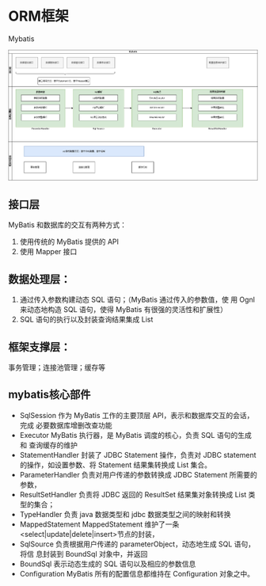 # ORM框架

Mybatis

![](../../static/image-orm-mybatis/mybatis.png)

## 接口层

MyBatis 和数据库的交互有两种方式：

1. 使用传统的 MyBatis 提供的 API
2. 使用 Mapper 接口

## 数据处理层：

1. 通过传入参数构建动态 SQL 语句；（MyBatis 通过传入的参数值，使 用 Ognl 来动态地构造 SQL 语句，使得 MyBatis 有很强的灵活性和扩展性）
2. SQL 语句的执行以及封装查询结果集成 List<E>

## 框架支撑层：

事务管理；连接池管理；缓存等

## mybatis核心部件

- SqlSession 作为 MyBatis 工作的主要顶层 API，表示和数据库交互的会话，完成 必要数据库增删改查功能
- Executor MyBatis 执行器，是 MyBatis 调度的核心，负责 SQL 语句的生成和 查询缓存的维护
- StatementHandler 封装了 JDBC Statement 操作，负责对 JDBC statement 的操作，如设置参数、将 Statement 结果集转换成 List 集合。
- ParameterHandler 负责对用户传递的参数转换成 JDBC Statement 所需要的参数，
- ResultSetHandler 负责将 JDBC 返回的 ResultSet 结果集对象转换成 List 类型的集合；
- TypeHandler 负责 java 数据类型和 jdbc 数据类型之间的映射和转换
- MappedStatement MappedStatement 维护了一条<select|update|delete|insert>节点的封装，
- SqlSource 负责根据用户传递的 parameterObject，动态地生成 SQL 语句，将信 息封装到 BoundSql 对象中，并返回
- BoundSql 表示动态生成的 SQL 语句以及相应的参数信息
- Configuration MyBatis 所有的配置信息都维持在 Configuration 对象之中。
